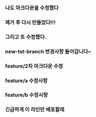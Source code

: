 ### 나도 마크다운을 수정했다

### 제거 후 다시 만들었다!!!

### 그리고 또 수정했다.

### new-tst-branch 변경사항 들어갑니다~

### feature/2차 마크다운 수정


### feature/a 수정사항
### feature/b 수정사항

### 긴급하게 이 라인만 배포할래

